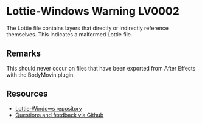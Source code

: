 ﻿[comment]: # (name:LayerInCycle)
[comment]: # (text:Layer {layerName} is in a cycle.)

# Lottie-Windows Warning LV0002

The Lottie file contains layers that directly or indirectly reference themselves.
This indicates a malformed Lottie file.

## Remarks
This should never occur on files that have been exported from After Effects with
the BodyMovin plugin.

## Resources

* [Lottie-Windows repository](https://aka.ms/lottie)
* [Questions and feedback via Github](https://github.com/windows-toolkit/Lottie-Windows/issues)
